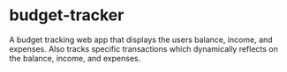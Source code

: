 # budget-tracker
 A budget tracking web app that displays the users balance, income, and expenses. Also tracks specific transactions which  dynamically reflects on the balance, income, and expenses. 
